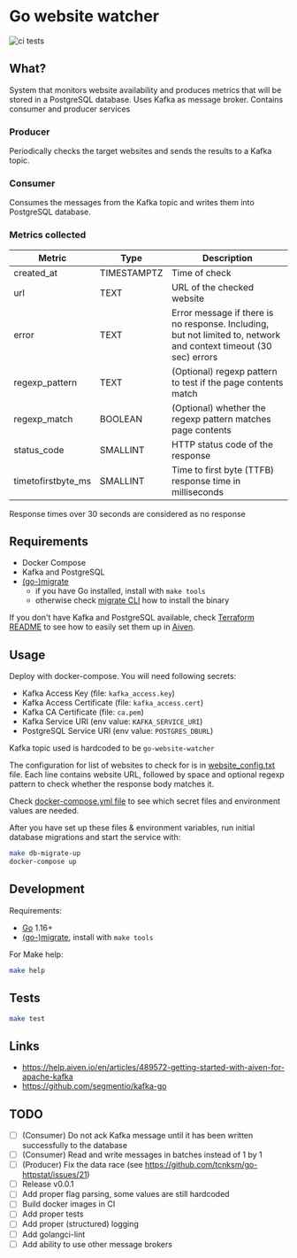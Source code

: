 # Go website watcher

![ci tests](https://github.com/popsu/go-website-watcher/actions/workflows/tests.yml/badge.svg)

## What?

System that monitors website availability and produces metrics that will be stored in a PostgreSQL database. Uses Kafka as message broker. Contains consumer and producer services

### Producer

Periodically checks the target websites and sends the results to a Kafka topic.

### Consumer

Consumes the messages from the Kafka topic and writes them into PostgreSQL database.

### Metrics collected

  | Metric | Type | Description |
  | ------ | ---- | ----------- |
  | created_at         | TIMESTAMPTZ | Time of check |
  | url                | TEXT        | URL of the checked website |
  | error              | TEXT        | Error message if there is no response. Including, but not limited to, network and context timeout (30 sec) errors |
  | regexp_pattern     | TEXT        | (Optional) regexp pattern to test if the page contents match |
  | regexp_match       | BOOLEAN     | (Optional) whether the regexp pattern matches page contents |
  | status_code        | SMALLINT    | HTTP status code of the response |
  | timetofirstbyte_ms | SMALLINT    | Time to first byte (TTFB) response time in milliseconds |

Response times over 30 seconds are considered as no response

## Requirements

- Docker Compose
- Kafka and PostgreSQL
- [(go-)migrate](https://github.com/golang-migrate/migrate)
  - if you have Go installed, install with `make tools`
  - otherwise check [migrate CLI](https://github.com/golang-migrate/migrate/blob/master/cmd/migrate/README.md) how to install the binary

If you don't have Kafka and PostgreSQL available, check [Terraform README](./terraform/README.md) to see how to easily set them up in [Aiven](https://aiven.io/).

## Usage

Deploy with docker-compose. You will need following secrets:

- Kafka Access Key (file: `kafka_access.key`)
- Kafka Access Certificate (file: `kafka_access.cert`)
- Kafka CA Certificate (file: `ca.pem`)
- Kafka Service URI (env value: `KAFKA_SERVICE_URI`)
- PostgreSQL Service URI (env value: `POSTGRES_DBURL`)

Kafka topic used is hardcoded to be `go-website-watcher`

The configuration for list of websites to check for is in [website_config.txt](./website_config.txt) file. Each line contains website URL, followed by space and optional regexp pattern to check whether the response body matches it.

Check [docker-compose.yml file](./docker-compose.yml) to see which secret files and environment values are needed.

After you have set up these files & environment variables, run initial database migrations and start the service with:

```bash
make db-migrate-up
docker-compose up
```

## Development

Requirements:

- [Go](https://golang.org/doc/install) 1.16+
- [(go-)migrate](https://github.com/golang-migrate/migrate), install with `make tools`

For Make help:

```bash
make help
```

## Tests

```bash
make test
```

## Links

- https://help.aiven.io/en/articles/489572-getting-started-with-aiven-for-apache-kafka
- https://github.com/segmentio/kafka-go

## TODO

- [ ] (Consumer) Do not ack Kafka message until it has been written successfully to the database
- [ ] (Consumer) Read and write messages in batches instead of 1 by 1
- [ ] (Producer) Fix the data race (see https://github.com/tcnksm/go-httpstat/issues/21)
- [ ] Release v0.0.1
- [ ] Add proper flag parsing, some values are still hardcoded
- [ ] Build docker images in CI
- [ ] Add proper tests
- [ ] Add proper (structured) logging
- [ ] Add golangci-lint
- [ ] Add ability to use other message brokers
